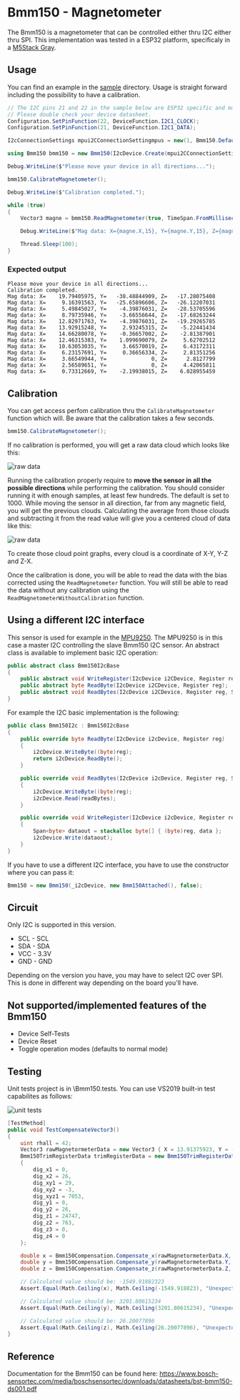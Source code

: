 # Bmm150 - Magnetometer

The Bmm150 is a magnetometer that can be controlled either thru I2C either thru SPI. 
This implementation was tested in a ESP32 platform, specificaly in a  [M5Stack Gray](https://shop.m5stack.com/products/grey-development-core).

## Usage

You can find an example in the [sample](./samples/Bmm150.sample.cs) directory. Usage is straight forward including the possibility to have a calibration.

```csharp
// The I2C pins 21 and 22 in the sample below are ESP32 specific and may differ from other platforms.
// Please double check your device datasheet.
Configuration.SetPinFunction(22, DeviceFunction.I2C1_CLOCK);
Configuration.SetPinFunction(21, DeviceFunction.I2C1_DATA);

I2cConnectionSettings mpui2CConnectionSettingmpus = new(1, Bmm150.DefaultI2cAddress);

using Bmm150 bmm150 = new Bmm150(I2cDevice.Create(mpui2CConnectionSettingmpus));

Debug.WriteLine($"Please move your device in all directions...");

bmm150.CalibrateMagnetometer();

Debug.WriteLine($"Calibration completed.");

while (true)
{
    Vector3 magne = bmm150.ReadMagnetometer(true, TimeSpan.FromMilliseconds(11));

    Debug.WriteLine($"Mag data: X={magne.X,15}, Y={magne.Y,15}, Z={magne.Z,15}");

    Thread.Sleep(100);
}
```
### Expected output

```console
Please move your device in all directions...
Calibration completed.
Mag data: X=    19.79405975, Y=   -38.48844909, Z=   -17.28075408
Mag data: X=     9.16391563, Y=   -25.65896606, Z=   -26.12207031
Mag data: X=     5.49845027, Y=    -4.39876031, Z=   -28.53705596
Mag data: X=     8.79735946, Y=    -3.66556644, Z=   -17.68263244
Mag data: X=    12.82971763, Y=    -4.39876031, Z=   -19.29265785
Mag data: X=    13.92915248, Y=     2.93245315, Z=    -5.22441434
Mag data: X=    14.66280078, Y=    -0.36657002, Z=    -2.81387901
Mag data: X=    12.46315383, Y=    1.099690079, Z=     5.62702512
Mag data: X=    10.63053035, Y=     3.66570019, Z=     6.43172311
Mag data: X=     6.23157691, Y=     0.36656334, Z=     2.81351256
Mag data: X=     3.66549944, Y=              0, Z=      2.8127799
Mag data: X=     2.56589651, Y=              0, Z=     4.42065811
Mag data: X=     0.73312669, Y=    -2.19938015, Z=    6.028955459
```

## Calibration

You can get access perfom calibration thru the ```CalibrateMagnetometer``` function which will. Be aware that the calibration takes a few seconds.

```csharp
bmm150.CalibrateMagnetometer();
```

If no calibration is performed, you will get a raw data cloud which looks like this:

![raw data](./rawcalib.png)

Running the calibration properly require to **move the sensor in all the possible directions** while performing the calibration. You should consider running it with enough samples, at least few hundreds. The default is set to 1000. While moving the sensor in all direction, far from any magnetic field, you will get the previous clouds. Calculating the average from those clouds and subtracting it from the read value will give you a centered cloud of data like this:

![raw data](./corrcalib.png)

To create those cloud point graphs, every cloud is a coordinate of X-Y, Y-Z and Z-X. 

Once the calibration is done, you will be able to read the data with the bias corrected using the ```ReadMagnetometer``` function. You will still be able to read the data without any calibration using the ```ReadMagnetometerWithoutCalibration``` function.

## Using a different I2C interface

This sensor is used for example in the [MPU9250](../Mpu9250/README.md). The MPU9250 is in this case a master I2C controlling the slave Bmm150 I2C sensor. An abstract class is available to implement basic I2C operation:

```csharp
public abstract class Bmm150I2cBase
{
    public abstract void WriteRegister(I2cDevice i2CDevice, Register reg, byte data);
    public abstract byte ReadByte(I2cDevice i2CDevice, Register reg);
    public abstract void ReadBytes(I2cDevice i2CDevice, Register reg, Span<byte> readBytes);
}
```

For example the I2C basic implementation is the following:

```csharp
public class Bmm150I2c : Bmm150I2cBase
{
    public override byte ReadByte(I2cDevice i2cDevice, Register reg)
    {
        i2cDevice.WriteByte((byte)reg);
        return i2cDevice.ReadByte();
    }

    public override void ReadBytes(I2cDevice i2cDevice, Register reg, Span<byte> readBytes)
    {
        i2cDevice.WriteByte((byte)reg);
        i2cDevice.Read(readBytes);
    }

    public override void WriteRegister(I2cDevice i2cDevice, Register reg, byte data)
    {
        Span<byte> dataout = stackalloc byte[] { (byte)reg, data };
        i2cDevice.Write(dataout);
    }
}
```

If you have to use a different I2C interface, you have to use the constructor where you can pass it:

```csharp
Bmm150 = new Bmm150(_i2cDevice, new Bmm150Attached(), false);
```

## Circuit

Only I2C is supported in this version.

* SCL - SCL
* SDA - SDA
* VCC - 3.3V
* GND - GND

Depending on the version you have, you may have to select I2C over SPI. This is done in different way depending on the board you'll have. 

## Not supported/implemented features of the Bmm150

* Device Self-Tests
* Device Reset
* Toggle operation modes (defaults to normal mode)


## Testing

Unit tests project is in \Bmm150.tests. You can use VS2019 built-in test capabilites as follows:

![unit tests](./vs2019_unit_tests.png)

```csharp
[TestMethod]
public void TestCompensateVector3()
{
    uint rhall = 42;
    Vector3 rawMagnetormeterData = new Vector3 { X = 13.91375923, Y = -28.74289894, Z = 10.16711997 };
    Bmm150TrimRegisterData trimRegisterData = new Bmm150TrimRegisterData()
    {
        dig_x1 = 0,
        dig_x2 = 26,
        dig_xy1 = 29,
        dig_xy2 = -3,
        dig_xyz1 = 7053,
        dig_y1 = 0,
        dig_y2 = 26,
        dig_z1 = 24747,
        dig_z2 = 763,
        dig_z3 = 0,
        dig_z4 = 0
    };

    double x = Bmm150Compensation.Compensate_x(rawMagnetormeterData.X, rhall, trimRegisterData);
    double y = Bmm150Compensation.Compensate_y(rawMagnetormeterData.Y, rhall, trimRegisterData);
    double z = Bmm150Compensation.Compensate_z(rawMagnetormeterData.Z, rhall, trimRegisterData);

    // Calculated value should be: -1549.91882323
    Assert.Equal(Math.Ceiling(x), Math.Ceiling(-1549.918823), "Unexpected x-axis value.");

    // Calculated value should be: 3201.80615234
    Assert.Equal(Math.Ceiling(y), Math.Ceiling(3201.80615234), "Unexpected y-axis value.");

    // Calculated value should be: 26.20077896
    Assert.Equal(Math.Ceiling(z), Math.Ceiling(26.20077896), "Unexpected z-axis value.");
}
```

## Reference

Documentation for the Bmm150 can be found here: https://www.bosch-sensortec.com/media/boschsensortec/downloads/datasheets/bst-bmm150-ds001.pdf
